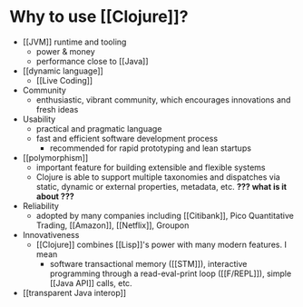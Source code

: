 # Why to use [[Clojure]]?

- [[JVM]] runtime and tooling
	- power & money
	- performance close to [[Java]]
- [[dynamic language]]
	- [[Live Coding]]
- Community
	- enthusiastic, vibrant community, which encourages innovations and fresh ideas
- Usability
	- practical and pragmatic language
	- fast and efficient software development process
		- recommended for rapid prototyping and lean startups
- [[polymorphism]]
	- important feature for building extensible and flexible systems
	- Clojure is able to support multiple taxonomies and dispatches via static, dynamic or external properties, metadata, etс. **??? what is it about ???**
- Reliability
	- adopted by many companies including [[Citibank]], Pico Quantitative Trading, [[Amazon]], [[Netflix]], Groupon
- Innovativeness
	- [[Clojure]] combines [[Lisp]]'s power with many modern features. I mean 
		- software transactional memory ([[STM]]), interactive programming through a read-eval-print loop ([[F/REPL]]), simple [[Java API]] calls, etc.
- [[transparent Java interop]]

